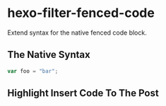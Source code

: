 # hexo-filter-fenced-code

Extend syntax for the native fenced code block.

## The Native Syntax


   ```javascript
   var foo = "bar";
   ```


## Highlight Insert Code To The Post



